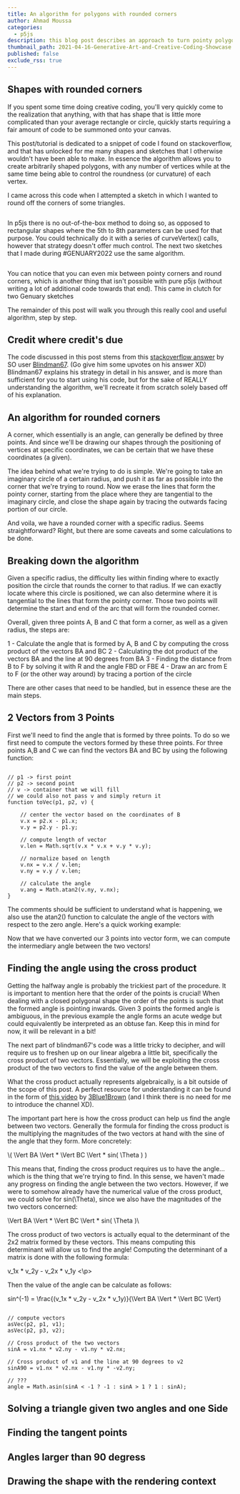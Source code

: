```yaml
---
title: An algorithm for polygons with rounded corners
author: Ahmad Moussa
categories:
  - p5js
description: this blog post describes an approach to turn pointy polygons into smooth shapes with round corners
thumbnail_path: 2021-04-16-Generative-Art-and-Creative-Coding-Showcase.png
published: false
exclude_rss: true
---
```


<h2>Shapes with rounded corners</h2>

If you spent some time doing creative coding, you'll very quickly come to the realization that anything, with that has shape that is little more complicated than your average rectangle or circle, quickly starts requiring a fair amount of code to be summoned onto your canvas.

This post/tutorial is dedicated to a snippet of code I found on stackoverflow, and that has unlocked for me many shapes and sketches that I otherwise wouldn't have been able to make. In essence the algorithm allows you to create arbitrarily shaped polygons, with any number of vertices while at the same time being able to control the roundness (or curvature) of each vertex.

I came across this code when I attempted a sketch in which I wanted to round off the corners of some triangles.

<div class="row gtr-50 gtr-uniform">
	<div class="col-4">
		<span class="image fit" style="margin: 0 0 1em 0; padding: 0 0 0 0;">
			<img class="viewable" src="https://gorillasun.de/assets/images/2022-01-20-An-algorithm-for-polygons-with-rounded-corners/1.png" alt="">
		</span>
	</div>
	<div class="col-4">
		<span class="image fit" style="margin: 0 0 1em 0; padding: 0 0 0 0;">
			<img class="viewable" src="https://gorillasun.de/assets/images/2022-01-20-An-algorithm-for-polygons-with-rounded-corners/2.png" alt="">
		</span>
	</div>
</div>

In p5js there is no out-of-the-box method to doing so, as opposed to rectangular shapes where the 5th to 8th parameters can be used for that purpose. You could technically do it with a series of curveVertex() calls, however that strategy doesn't offer much control. The next two sketches that I made during #GENUARY2022 use the same algorithm.

<div class="row gtr-50 gtr-uniform">
	<div class="col-4">
		<span class="image fit" style="margin: 0 0 1em 0; padding: 0 0 0 0;">
			<img class="viewable" src="https://gorillasun.de/assets/images/2022-01-20-An-algorithm-for-polygons-with-rounded-corners/SolLeWitt.png" alt="">
		</span>
	</div>
	<div class="col-4">
		<span class="image fit" style="margin: 0 0 1em 0; padding: 0 0 0 0;">
			<img class="viewable" src="https://gorillasun.de/assets/images/2022-01-20-An-algorithm-for-polygons-with-rounded-corners/Sand.png" alt="">
		</span>
	</div>
</div>

You can notice that you can even mix between pointy corners and round corners, which is another thing that isn't possible with pure p5js (without writing a lot of additional code towards that end). This came in clutch for two Genuary sketches

The remainder of this post will walk you through this really cool and useful algorithm, step by step.

<h2>Credit where credit's due</h2>
The code discussed in this post stems from this <a href="https://stackoverflow.com/a/44856925">stackoverflow answer</a> by SO user <a href="https://stackoverflow.com/users/3877726/blindman67">Blindman67</a>. (Go give him some upvotes on his answer XD) Blindman67 explains his strategy in detail in his answer, and is more than sufficient for you to start using his code, but for the sake of REALLY understanding the algorithm, we'll recreate it from scratch solely based off of his explanation.




<h2>An algorithm for rounded corners</h2>
A corner, which essentially is an angle, can generally be defined by three points. And since we'll be drawing our shapes through the positioning of vertices at specific coordinates, we can be certain that we have these coordinates (a given).

The idea behind what we're trying to do is simple. We're going to take an imaginary circle of a certain radius, and push it as far as possible into the corner that we're trying to round. Now we erase the lines that form the pointy corner, starting from the place where they are tangential to the imaginary circle, and close the shape again by tracing the outwards facing portion of our circle.

And voila, we have a rounded corner with a specific radius. Seems straightforward? Right, but there are some caveats and some calculations to be done.

<h2>Breaking down the algorithm</h2>
Given a specific radius, the difficulty lies within finding where to exactly position the circle that rounds the corner to that radius. If we can exactly locate where this circle is positioned, we can also determine where it is tangential to the lines that form the pointy corner. Those two points will determine the start and end of the arc that will form the rounded corner.

Overall, given three points A, B and C that form a corner, as well as a given radius, the steps are:

1 - Calculate the angle that is formed by A, B and C by computing the cross product of the vectors BA and BC
2 - Calculating the dot product of the vectors BA and the line at 90 degrees from BA
3 - Finding the distance from B to F by solving it with R and the angle FBD or FBE
4 - Draw an arc from E to F (or the other way around) by tracing a portion of the circle

There are other cases that need to be handled, but in essence these are the main steps.

<h2>2 Vectors from 3 Points</h2>
First we'll need to find the angle that is formed by three points. To do so we first need to compute the vectors formed by these three points. For three points A,B and C we can find the vectors BA and BC by using the following function:

<pre><code>
// p1 -> first point
// p2 -> second point
// v -> container that we will fill
// we could also not pass v and simply return it
function toVec(p1, p2, v) {

    // center the vector based on the coordinates of B
    v.x = p2.x - p1.x;
    v.y = p2.y - p1.y;

    // compute length of vector
    v.len = Math.sqrt(v.x * v.x + v.y * v.y);

    // normalize based on length
    v.nx = v.x / v.len;
    v.ny = v.y / v.len;

    // calculate the angle
    v.ang = Math.atan2(v.ny, v.nx);
}
</code></pre>

The comments should be sufficient to understand what is happening, we also use the atan2() function to calculate the angle of the vectors with respect to the zero angle. Here's a quick working example:

<script src="//toolness.github.io/p5.js-widget/p5-widget.js"></script>
<script type="text/p5" data-p5-version="1.2.0" data-autoplay data-preview-width="350" data-height="400">
function setup() {
  w = min(windowWidth, windowHeight)
  createCanvas(w, w);
}

function draw() {
  background(220);

  // make origin at center of canvas
  translate(w/2,w/2)

  p1 = {x: 100, y: 0}
  p2 = {x: 0, y: 0}
  p3 = {x: 0, y: -100}

  strokeWeight(5)
  point(p1.x,p1.y)
  point(p2.x,p2.y)
  point(p3.x,p3.y)

  v1 = {}
  v2 = {}

  toVec(p1,p2,v1)
  toVec(p3,p2,v2)

  noFill()
  strokeWeight(1)
  arc(0,0,v1.len*2,v1.len*2,v1.ang+PI,v2.ang+PI)

  noLoop()
}

// p1 -> first point
// p2 -> second point
// v -> container that we will fill
function toVec(p1, p2, v) {
    v.x = p2.x - p1.x;
    v.y = p2.y - p1.y;
    v.len = Math.sqrt(v.x * v.x + v.y * v.y);
    v.nx = v.x / v.len;
    v.ny = v.y / v.len;
    v.ang = Math.atan2(v.ny, v.nx);
}
</script>
<p></p>

Now that we have converted our 3 points into vector form, we can compute the intermediary angle between the two vectors!

<h2>Finding the angle using the cross product</h2>

Getting the halfway angle is probably the trickiest part of the procedure. It is important to mention here that the order of the points is crucial! When dealing with a closed polygonal shape the order of the points is such that the formed angle is pointing inwards. Given 3 points the formed angle is ambiguous, in the previous example the angle forms an acute wedge but could equivalently be interpreted as an obtuse fan. Keep this in mind for now, it will be relevant in a bit!

The next part of blindman67's code was a little tricky to decipher, and will require us to freshen up on our linear algebra a little bit, specifically the cross product of two vectors. Essentially, we will be exploiting the cross product of the two vectors to find the value of the angle between them.

What the cross product actually represents algebraically, is a bit outside of the scope of this post. A perfect resource for understanding it can be found in the form of <a href="https://www.youtube.com/watch?v=eu6i7WJeinw&ab_channel=3Blue1Brown">this video</a> by <a href="https://www.youtube.com/channel/UCYO_jab_esuFRV4b17AJtAw">3Blue1Brown</a> (and I think there is no need for me to introduce the channel XD).

The important part here is how the cross product can help us find the angle between two vectors. Generally the formula for finding the cross product is the multiplying the magnitudes of the two vectors at hand with the sine of the angle that they form. More concretely:

<p> \( \Vert BA \Vert * \Vert BC \Vert * sin( \Theta ) ) <p>

This means that, finding the cross product requires us to have the angle... which is the thing that we're trying to find. In this sense, we haven't made any progress on finding the angle between the two vectors. However, if we were to somehow already have the numerical value of the cross product, we could solve for sin(\Theta), since we also have the magnitudes of the two vectors concerned:

<p>\Vert BA \Vert * \Vert BC \Vert * sin( \Theta )\ <p>

The cross product of two vectors is actually equal to the determinant of the 2x2 matrix formed by these vectors. This means computing this determinant will allow us to find the angle! Computing the determinant of a matrix is done with the following formula:

<p> v_1x * v_2y - v_2x * v_1y <\p>

Then the value of the angle can be calculate as follows:

<p> sin^(-1) = \frac{(v_1x * v_2y - v_2x * v_1y)}{\Vert BA \Vert * \Vert BC \Vert} </p>


<pre><code>
// compute vectors
asVec(p2, p1, v1);
asVec(p2, p3, v2);

// Cross product of the two vectors
sinA = v1.nx * v2.ny - v1.ny * v2.nx;

// Cross product of v1 and the line at 90 degrees to v2
sinA90 = v1.nx * v2.nx - v1.ny * -v2.ny;

// ???
angle = Math.asin(sinA < -1 ? -1 : sinA > 1 ? 1 : sinA);
</code></pre>


<h2>Solving a triangle given two angles and one Side</h2>

<h2>Finding the tangent points</h2>

<h2>Angles larger than 90 degress</h2>

<h2>Drawing the shape with the rendering context</h2>
